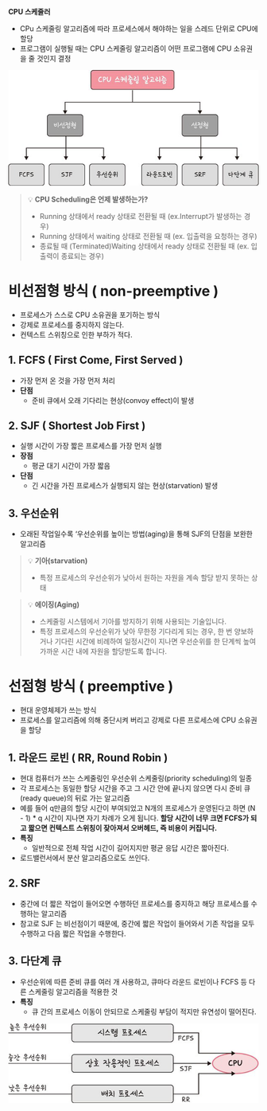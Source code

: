 **CPU 스케줄러**

- CPu 스케줄링 알고리즘에 따라 프로세스에서 해야하는 일을 스레드 단위로 CPU에 할당
- 프로그램이 실행될 때는 CPU 스케줄링 알고리즘이 어떤 프로그램에 CPU 소유권을 줄 것인지 결정

![CPU 스케줄링 알고리즘](./image/CPU%EC%8A%A4%EC%BC%80%EC%A4%84%EB%A7%81%EC%95%8C%EA%B3%A0%EB%A6%AC%EC%A6%98.png)

> 💡 **CPU Scheduling은 언제 발생하는가?**
>
> - Running 상태에서 ready 상태로 전환될 때 (ex.Interrupt가 발생하는 경우)
> - Running 상태에서 waiting 상태로 전환될 때 (ex. 입출력을 요청하는 경우)
> - 종료될 때 (Terminated)Waiting 상태에서 ready 상태로 전환될 때 (ex. 입출력이 종료되는 경우)

# 비선점형 방식 ( non-preemptive )

- 프로세스가 스스로 CPU 소유권을 포기하는 방식
- 강제로 프로세스를 중지하지 않는다.
- 컨텍스트 스위칭으로 인한 부하가 적다.

## 1. FCFS ( First Come, First Served )

- 가장 먼저 온 것을 가장 먼저 처리
- **단점**
  - 준비 큐에서 오래 기다리는 현상(convoy effect)이 발생

## 2. SJF ( Shortest Job First )

- 실행 시간이 가장 짧은 프로세스를 가장 먼저 실행
- **장점**
  - 평균 대기 시간이 가장 짧음
- **단점**
  - 긴 시간을 가진 프로세스가 실행되지 않는 현상(starvation) 발생

## 3. 우선순위

- 오래된 작업일수록 ‘우선순위를 높이는 방법(aging)을 통해 SJF의 단점을 보완한 알고리즘

> 💡 **기아(starvation)**
>
> - 특정 프로세스의 우선순위가 낮아서 원하는 자원을 계속 할당 받지 못하는 상태

> 💡 **에이징(Aging)**
>
> - 스케줄링 시스템에서 기아를 방지하기 위해 사용되는 기술입니다.
> - 특정 프로세스의 우선순위가 낮아 무한정 기다리게 되는 경우, 한 번 양보하거나 기다린 시간에 비례하여 일정시간이 지나면 우선순위를 한 단계씩 높여 가까운 시간 내에 자원을 할당받도록 합니다.

# 선점형 방식 ( preemptive )

- 현대 운영체제가 쓰는 방식
- 프로세스를 알고리즘에 의해 중단시켜 버리고 강제로 다른 프로세스에 CPU 소유권을 할당

## 1. 라운드 로빈 ( RR, Round Robin )

- 현대 컴퓨터가 쓰는 스케줄링인 우선순위 스케줄링(priority scheduling)의 일종
- 각 프로세스는 동일한 할당 시간을 주고 그 시간 안에 끝나지 않으면 다시 준비 큐(ready queue)의 뒤로 가는 알고리즘
- 예를 들어 q만큼의 할당 시간이 부여되었고 N개의 프로세스가 운영된다고 하면 (N - 1) \* q 시간이 지나면 자기 차례가 오게 됩니다. **할당 시간이 너무 크면 FCFS가 되고 짧으면 컨텍스트 스위칭이 잦아져서 오버헤드, 즉 비용이 커집니다.**
- **특징**
  - 일반적으로 전체 작업 시간이 길어지지만 평균 응답 시간은 짧아진다.
- 로드밸런서에서 분산 알고리즘으로도 쓰인다.

## 2. SRF

- 중간에 더 짧은 작업이 들어오면 수행하던 프로세스를 중지하고 해당 프로세스를 수행하는 알고리즘
- 참고로 SJF 는 비선점이기 때문에, 중간에 짧은 작업이 들어와서 기존 작업을 모두 수행하고 다음 짧은 작업을 수행한다.

## 3. 다단계 큐

- 우선순위에 따른 준비 큐를 여러 개 사용하고, 큐마다 라운드 로빈이나 FCFS 등 다른 스케줄링 알고리즘을 적용한 것
- **특징**
  - 큐 간의 프로세스 이동이 안되므로 스케줄링 부담이 적지만 유연성이 떨어진다.

![CPU 스케줄링 알고리즘](./image/%EB%8B%A4%EB%8B%A8%EA%B3%84%ED%81%90.png)
